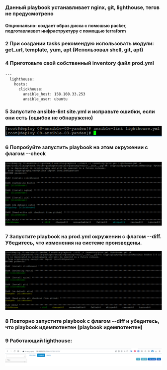 
### Данный playbook устанавливает nginx, git, lighthouse, тегов не предусмотрено
#### Опционально: создает образ диска с помошью packer, подготавливвет инфраструктуру с помощью terraform

### 2 При создании tasks рекомендую использовать модули: get_url, template, yum, apt (Использовал shell, git, apt)

### 4 Приготовьте свой собственный inventory файл prod.yml

```
---
  lighthouse:
    hosts:
      clickhouse:
        ansible_host: 158.160.33.253
        ansible_user: ubuntu
```
### 5 Запустите ansible-lint site.yml и исправьте ошибки, если они есть (ошибок не обнаружено)

![Alt text](https://github.com/maks1001281/devops-netology/blob/main/Home_work/8.3/5.PNG?raw=true "Optional Title")

### 6 Попробуйте запустить playbook на этом окружении с флагом --check

![Alt text](https://github.com/maks1001281/devops-netology/blob/main/Home_work/8.3/6.PNG?raw=true "Optional Title")

### 7 Запустите playbook на prod.yml окружении с флагом --diff. Убедитесь, что изменения на системе произведены.

![Alt text](https://github.com/maks1001281/devops-netology/blob/main/Home_work/8.3/7.PNG?raw=true "Optional Title")

### 8 Повторно запустите playbook с флагом --diff и убедитесь, что playbook идемпотентен (playbook идемпотентен)

### 9 Работающий lighthouse:

![Alt text](https://github.com/maks1001281/devops-netology/blob/main/Home_work/8.3/1.PNG?raw=true "Optional Title") 


